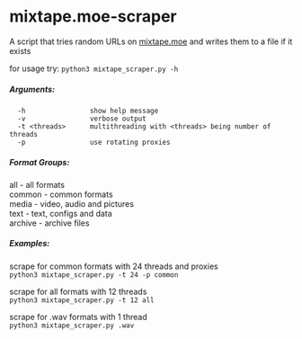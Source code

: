 # mixtape.moe-scraper
A script that tries random URLs on [mixtape.moe](https://mixtape.moe) and writes them to a file if it exists

for usage try:
      `python3 mixtape_scraper.py -h`

##### Arguments:
      -h                show help message
      -v                verbose output
      -t <threads>      multithreading with <threads> being number of threads
      -p                use rotating proxies
     
##### Format Groups:
all     - all formats  
common  - common formats  
media   - video, audio and pictures  
text    - text, configs and data  
archive - archive files  
                
##### Examples:
  scrape for common formats with 24 threads and proxies  
      `python3 mixtape_scraper.py -t 24 -p common`  
  
  scrape for all formats with 12 threads  
      `python3 mixtape_scraper.py -t 12 all`  
  
  scrape for .wav formats with 1 thread  
      `python3 mixtape_scraper.py .wav`  
